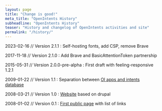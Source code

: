 ```yaml
---
layout: page
title: "Change is good!"
meta_title: "OpenIntents History"
subheadline: "OpenIntents History"
teaser: "History and changelog of OpenIntents activities and site"
permalink: "/history/"
---
```

2023-02-16 // Version 2.1.1
:    Self-hosting fonts, add CSP, remove Brave

2017-11-18 // Version 2.1.0
:    Add Brave and BasicAttentionToken partnership

2015-05-31 // Version 2.0.0-pre-alpha
:    First draft with feeling-responsive 1.2.1

2009-01-22 // Version 1.1
:    Separation between [OI apps and intents database][3]

2008-03-21 // Version 1.0
:    [Website][2] based on drupal

2008-01-02 // Version 0.1
:    [First public page][1] with list of links

 [1]: https://web.archive.org/web/20080102131055/http://www.openintents.org/
 [2]: https://web.archive.org/web/20080524205101/http://www.openintents.org/en/
 [3]: https://web.archive.org/web/20090122224351/http://openintents.org/en
